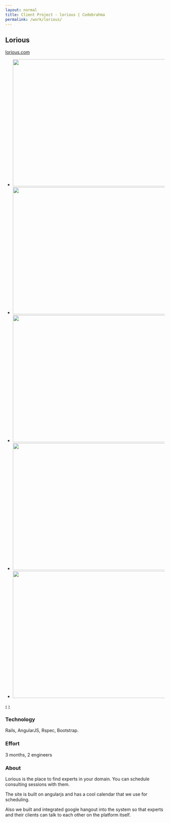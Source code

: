 ```yaml
---
layout: normal
title: Client Project - lorious | Codebrahma
permalink: /work/lorious/
---
```


## Lorious

[lorious.com](http://lorious.com)

<div class="jcarousel-wrapper">
  <div class="jcarousel">
    <ul>
      <li><img src="/images/work/lorious/homepage.jpg" width="700" height="400" alt=""></li>
      <li><img src="/images/work/lorious/search.jpg" width="700" height="400" alt=""></li>
      <li><img src="/images/work/lorious/serps.jpg" width="700" height="400" alt=""></li>
      <li><img src="/images/work/lorious/profile.jpg" width="700" height="400" alt=""></li>
      <li><img src="/images/work/lorious/scheduling.jpg" width="700" height="400" alt=""></li>
    </ul>
  </div>

  <a href="#" class="jcarousel-control-prev" data-jcarouselcontrol="true" title="">‹</a>
  <a href="#" class="jcarousel-control-next" data-jcarouselcontrol="true" title="">›</a>
  <p class="jcarousel-pagination"> </p>
</div>


### Technology
Rails, AngularJS,  Rspec, Bootstrap.

### Effort

3 months,  2 engineers

### About

Lorious is the place to find experts in your domain. You can schedule
consulting sessions with them.

The site is built on angularjs and has a cool calendar that we use for
scheduling.

Also we built and integrated google hangout into the system so that experts and
their clients can talk to each other on the platform itself.
